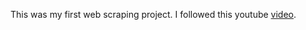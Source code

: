 This was my first web scraping project. I followed this youtube [video]([url](https://youtu.be/R6CCTuHast0?si=az5ZZgey8BifqsBl)https://youtu.be/R6CCTuHast0?si=az5ZZgey8BifqsBl).
